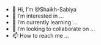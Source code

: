 - 👋 Hi, I’m @Shaikh-Sabiya
- 👀 I’m interested in ...
- 🌱 I’m currently learning ...
- 💞️ I’m looking to collaborate on ...
- 📫 How to reach me ...

<!---
Shaikh-Sabiya/Shaikh-Sabiya is a ✨ special ✨ repository because its `README.md` (this file) appears on your GitHub profile.
You can click the Preview link to take a look at your changes.
--->

